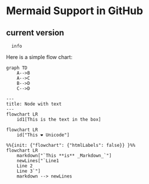 # Mermaid Support in GitHub

## current version

```mermaid
  info
```

Here is a simple flow chart:

```mermaid
graph TD
    A-->B
    A-->C
    B-->D
    C-->D
```

```mermaid
---
title: Node with text
---
flowchart LR
    id1[This is the text in the box]
```

```mermaid
flowchart LR
    id["This ❤ Unicode"]
```

```mermaid
%%{init: {"flowchart": {"htmlLabels": false}} }%%
flowchart LR
    markdown["`This **is** _Markdown_`"]
    newLines["`Line1
    Line 2
    Line 3`"]
    markdown --> newLines
```

